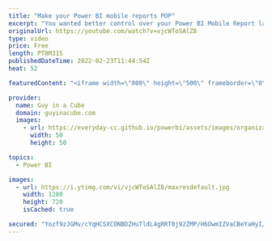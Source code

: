 ```yaml
---
title: "Make your Power BI mobile reports POP"
excerpt: "You wanted better control over your Power BI Mobile Report layouts? Look no further. Michal Heldy joins us to walk us through how to get the most out of this new enhancement in Power BI Desktop!  Connect with Michal Foster Heldy https://www.linkedin.com/in/michal-foster-heldy-70870b13/ https://twitter.com/Michal36040600"
originalUrl: https://youtube.com/watch?v=vjcWToSAlZ8
type: video
price: Free
length: PT8M31S
publishedDateTime: 2022-02-23T11:44:54Z
heat: 52

featuredContent: "<iframe width=\"800\" height=\"500\" frameborder=\"0\" src=\"https://www.youtube.com/embed/vjcWToSAlZ8\" allow=\"accelerometer; autoplay; encrypted-media; gyroscope; picture-in-picture\" allowfullscreen></iframe>"

provider:
  name: Guy in a Cube
  domain: guyinacube.com
  images:
    - url: https://everyday-cc.github.io/powerbi/assets/images/organizations/guyinacube.com-50x50.jpg
      width: 50
      height: 50

topics:
  - Power BI

images:
  - url: https://i.ytimg.com/vi/vjcWToSAlZ8/maxresdefault.jpg
    width: 1280
    height: 720
    isCached: true

secured: "Yozf9zJGMv/cYqHCSXCONBDZHuTldL4gRRT0j92ZMP/H6OwmIZVaCBeYaHyI/QfBdcj8+ZBwkmdxgEj5B08vAGJok8U4HxtGJYN8eYR3uVlmdXr0EgTRC90zhw9gSTIh7gVBZWXZ4eJgfuFyUytUnGvs3PCCtGe4J1ddhv/nkBjrLViCgR8t8HwCQe0dncDxk5zdFT405xf0QRTB5mVCG4agpDb8UH652FyVTMzamqSRT9/QexIETkbnt3RgO8Jp9wKr25/RdZ5TPtvs5KsoAmjgpRXVN+7g64rZA3qTuYm3XUDdDX4HUyo0t0QjQixM8D5u1Mh2Wqgb5RBSGvmiiUJT0ZJEz1beHabUFZAx+nITy091BpUX/+g45VgtBtQm38NwdaPbQ4PMJs3XduUto4wRV4EPQp7QiIIURizUXPk=;x2zxdovc6VabcSEkXOz2Gg=="
---
```


